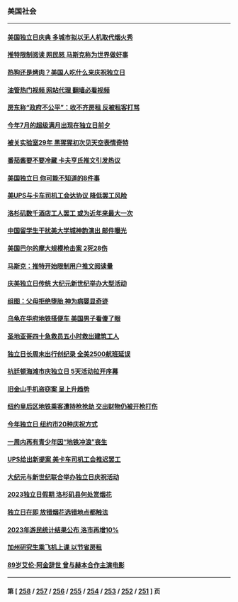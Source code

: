 ### 美国社会
---
#### [美国独立日庆典 多城市拟以无人机取代烟火秀](../../pages/ncid1078160/n14027453.md?07040045) 
#### [推特限制阅读 网民怒 马斯克称为世界做好事](../../pages/ncid1078160/n14027405.md?07040045) 
#### [热狗还是烤肉？美国人吃什么来庆祝独立日](../../pages/ncid1078160/n14027283.md?07040045) 
#### [油管热门视频 网站代理 翻墙必看视频](http://138.2.39.72:81/youtube.html?epic-marker?07040045)
#### [房东称“政府不公平”：收不齐房租 反被租客打骂](../../pages/ncid1078160/n14027222.md?07040045) 
#### [今年7月的超级满月出现在独立日前夕](../../pages/ncid1078160/n14027093.md?07040045) 
#### [被关实验室29年 黑猩猩初次见天空表情奇特](../../pages/ncid1078160/n14027073.md?07040045) 
#### [番茄酱要不要冷藏 卡夫亨氏推文引发热议](../../pages/ncid1078160/n14027050.md?07040045) 
#### [美国独立日 你可能不知道的8件事](../../pages/ncid1078160/n14026999.md?07040045) 
#### [美UPS与卡车司机工会达协议 降低罢工风险](../../pages/ncid1078160/n14026996.md?07040045) 
#### [洛杉矶数千酒店工人罢工 或为近年来最大一次](../../pages/ncid1078160/n14026959.md?07040045) 
#### [中国留学生干扰美大学城神韵演出 邮件曝光](../../pages/ncid1078160/n14026699.md?07040045) 
#### [美国巴尔的摩大规模枪击案 2死28伤](../../pages/ncid1078160/n14026859.md?07040045) 
#### [马斯克：推特开始限制用户推文阅读量](../../pages/ncid1078160/n14026816.md?07040045) 
#### [庆美独立日传统 大纪元新世纪举办大型活动](../../pages/ncid1078160/n14026627.md?07040045) 
#### [组图：父母拒绝堕胎 神为病婴显奇迹](../../pages/ncid1078160/n14023554.md?07040045) 
#### [乌龟在华府地铁搭便车 美国男子看傻了眼](../../pages/ncid1078160/n14026571.md?07040045) 
#### [圣地亚哥四十急救员五小时救出建筑工人](../../pages/ncid1078160/n14026466.md?07040045) 
#### [独立日长周末出行创纪录 全美2500航班延误](../../pages/ncid1078160/n14026457.md?07040045) 
#### [杭廷顿海滩市庆独立日 5天活动拉开序幕](../../pages/ncid1078160/n14026198.md?07040045) 
#### [旧金山手机盗窃案 呈上升趋势](../../pages/ncid1078160/n14026184.md?07040045) 
#### [纽约皇后区地铁乘客遭持枪抢劫 交出财物仍被开枪打伤](../../pages/ncid1078160/n14026074.md?07040045) 
#### [今年独立日 纽约市20种庆祝方式](../../pages/ncid1078160/n14026078.md?07040045) 
#### [一周内再有青少年因“地铁冲浪”丧生](../../pages/ncid1078160/n14026099.md?07040045) 
#### [UPS给出新提案 美卡车司机工会推迟罢工](../../pages/ncid1078160/n14026017.md?07040045) 
#### [大纪元与新世纪联合举办独立日庆祝活动](../../pages/ncid1078160/n14026046.md?07040045) 
#### [2023独立日假期 洛杉矶县何处赏烟花](../../pages/ncid1078160/n14026061.md?07040045) 
#### [独立日在即 放错烟花选错地点都触法](../../pages/ncid1078160/n14026043.md?07040045) 
#### [2023年游民统计结果公布 洛市再增10%](../../pages/ncid1078160/n14026011.md?07040045) 
#### [加州研究生乘飞机上课 以节省房租](../../pages/ncid1078160/n14025983.md?07040045) 
#### [89岁艾伦‧阿金辞世 曾与赫本合作主演电影](../../pages/ncid1078160/n14025910.md?07040045) 

---
#### 第 [ [258](./258.md?07040045) / [257](./257.md?07040045) / [256](./256.md?07040045) / [255](./255.md?07040045) / [254](./254.md?07040045) / [253](./253.md?07040045) / [252](./252.md?07040045) / [251](./251.md?07040045) ] 页
